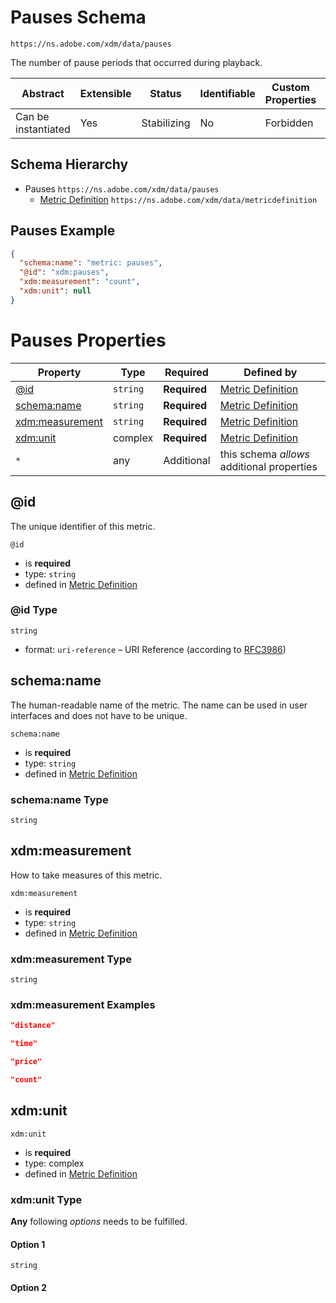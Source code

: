 
# Pauses Schema

```
https://ns.adobe.com/xdm/data/pauses
```

The number of pause periods that occurred during playback.

| Abstract | Extensible | Status | Identifiable | Custom Properties | Additional Properties | Defined In |
|----------|------------|--------|--------------|-------------------|-----------------------|------------|
| Can be instantiated | Yes | Stabilizing | No | Forbidden | Permitted | [data/pauses.schema.json](data/pauses.schema.json) |
## Schema Hierarchy

* Pauses `https://ns.adobe.com/xdm/data/pauses`
  * [Metric Definition](metricdefinition.schema.md) `https://ns.adobe.com/xdm/data/metricdefinition`


## Pauses Example
```json
{
  "schema:name": "metric: pauses",
  "@id": "xdm:pauses",
  "xdm:measurement": "count",
  "xdm:unit": null
}
```

# Pauses Properties

| Property | Type | Required | Defined by |
|----------|------|----------|------------|
| [@id](#id) | `string` | **Required** | [Metric Definition](metricdefinition.schema.md#id) |
| [schema:name](#schemaname) | `string` | **Required** | [Metric Definition](metricdefinition.schema.md#schemaname) |
| [xdm:measurement](#xdmmeasurement) | `string` | **Required** | [Metric Definition](metricdefinition.schema.md#xdmmeasurement) |
| [xdm:unit](#xdmunit) | complex | **Required** | [Metric Definition](metricdefinition.schema.md#xdmunit) |
| `*` | any | Additional | this schema *allows* additional properties |

## @id

The unique identifier of this metric.

`@id`
* is **required**
* type: `string`
* defined in [Metric Definition](metricdefinition.schema.md#id)

### @id Type


`string`
* format: `uri-reference` – URI Reference (according to [RFC3986](https://tools.ietf.org/html/rfc3986))






## schema:name

The human-readable name of the metric. The name can be used in user interfaces and does not have to be unique.

`schema:name`
* is **required**
* type: `string`
* defined in [Metric Definition](metricdefinition.schema.md#schemaname)

### schema:name Type


`string`






## xdm:measurement

How to take measures of this metric.

`xdm:measurement`
* is **required**
* type: `string`
* defined in [Metric Definition](metricdefinition.schema.md#xdmmeasurement)

### xdm:measurement Type


`string`





### xdm:measurement Examples

```json
"distance"
```

```json
"time"
```

```json
"price"
```

```json
"count"
```



## xdm:unit


`xdm:unit`
* is **required**
* type: complex
* defined in [Metric Definition](metricdefinition.schema.md#xdmunit)

### xdm:unit Type


**Any** following *options* needs to be fulfilled.


#### Option 1


`string`



#### Option 2






